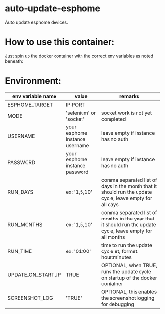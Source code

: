 # auto-update-esphome
Auto update esphome devices.

# How to use this container:
Just spin up the docker container with the correct env variables as noted beneath:


# Environment:

| env variable name | value | remarks |
|-----|-----|-----|
| ESPHOME_TARGET | IP:PORT |  |
| MODE | 'selenium' or 'socket' | socket work is not yet completed |
| USERNAME | your esphome instance username | leave empty if instance has no auth |
| PASSWORD | your esphome instance password | leave empty if instance has no auth |
| RUN_DAYS | ex: '1,5,10' |  comma separated list of days in the month that it should run the update cycle, leave empty for all days |
| RUN_MONTHS | ex: '1,5,10' |  comma separated list of months in the year that it should run the update cycle, leave empty for all months |
| RUN_TIME | ex: '01:00' | time to run the update cycle at, format: hour:minutes |
| UPDATE_ON_STARTUP | TRUE | OPTIONAL, when TRUE, runs the update cycle on startup of the docker container |
| SCREENSHOT_LOG | 'TRUE' | OPTIONAL, this enables the screenshot logging for debugging |
